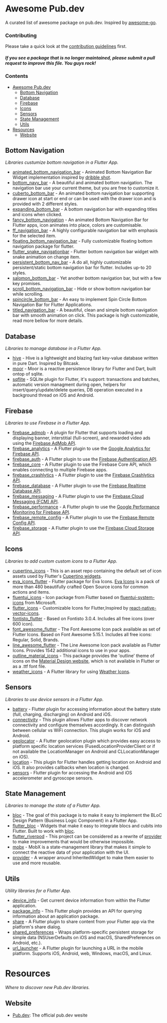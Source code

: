 # Awesome Pub.dev
A curated list of awesome package on pub.dev. Inspired by [awesome-go](https://github.com/avelino/awesome-go).

### Contributing

Please take a quick look at the [contribution guidelines](CONTRIBUTING.md) first.

##### *If you see a package that is no longer maintained, please submit a pull request to improve this file. You guys rock!*

### Contents

- [Awesome Pub.dev](#awesome-pubdev)
    - [Bottom Navigation](#bottom-navigation)
    - [Database](#database)
    - [Firebase](#firebase)
    - [Icons](#icons)
    - [Sensors](#sensors)
    - [State Management](#state-management)
    - [Utils](Utils)
- [Resources](#resources)
    - [Website](#website)

## Bottom Navigation

*Libraries custumize bottom navigation in a Flutter App.*

* [animated_bottom_navigation_bar](https://pub.dev/packages/animated_bottom_navigation_bar) - Animated Bottom Navigation Bar Widget implementation inspired by [dribble shot](https://dribbble.com/shots/7134849-Simple-Tab-Bar-Animation).
* [bottom_navy_bar](https://pub.dev/packages/bottom_navy_bar) - A beautiful and animated bottom navigation. The navigation bar use your current theme, but you are free to customize it.
* [cuberto_bottom_bar](https://pub.dev/packages/cuberto_bottom_bar) - An animated bottom navigation bar supporting drawer icon at start or end or can be used with the drawer icon and is provided with 2 different styles.
* [expanding_bottom_bar](https://pub.dev/packages/expanding_bottom_bar) - A bottom navigation bar with expanding titles and icons when clicked.
* [fancy_bottom_navigation](https://pub.dev/packages/fancy_bottom_navigation) - An animated Bottom Navigation Bar for Flutter apps, icon animates into place, colors are customisable.
* [ff_navigation_bar](https://pub.dev/packages/ff_navigation_bar) - A highly configurable navigation bar with emphasis for the selected item.
* [floating_bottom_navigation_bar](https://pub.dev/packages/floating_bottom_navigation_bar) - Fully customizable floating bottom navigation package for flutter.
* [flutter_snake_navigationbar](https://pub.dev/packages/flutter_snake_navigationbar) - Flutter bottom navigation bar widget with snake animation on change item.
* [persistent_bottom_nav_bar](https://pub.dev/packages/persistent_bottom_nav_bar) - A do all, highly customizable persistent/static bottom navigation bar for flutter. Includes up-to 20 styles.
* [salomon_bottom_bar](https://pub.dev/packages/salomon_bottom_bar) - Yet another bottom navigation bar, but with a few key promises.
* [scroll_bottom_navigation_bar](https://pub.dev/packages/scroll_bottom_navigation_bar) - Hide or show bottom navigation bar while scrolling.
* [spincircle_bottom_bar](https://pub.dev/packages/spincircle_bottom_bar) - An easy to implement Spin Circle Bottom Navigation Bar for Flutter Applications.
* [titled_navigation_bar](https://pub.dev/packages/titled_navigation_bar) - A beautiful, clean and simple bottom navigation bar with smooth animation on click. This package is high customizable, read more bellow for more details.

## Database

*Libraries to manage database in a Flutter App.*

* [hive](https://pub.dev/packages/hive) - Hive is a lightweight and blazing fast key-value database written in pure Dart. Inspired by Bitcask.
* [moor](https://pub.dev/packages/moor) - Moor is a reactive persistence library for Flutter and Dart, built ontop of sqlite.
* [sqflite](https://pub.dev/packages/sqflite) - SQLite plugin for Flutter, it's support: transactions and batches, automatic version managment during open, helpers for insert/query/update/delete queries, DB operation executed in a background thread on iOS and Android.

## Firebase 

*Libraries to use Firebase in a Flutter App.*

* [firebase_admob](https://pub.dev/packages/firebase_admob) - A plugin for Flutter that supports loading and displaying banner, interstitial (full-screen), and rewarded video ads using the [Firebase AdMob API](https://firebase.google.com/docs/admob/).
* [firebase_analytics](https://pub.dev/packages/firebase_analytics) - A Flutter plugin to use the [Google Analytics for Firebase API](https://firebase.google.com/docs/analytics/).
* [firebase_auth](https://pub.dev/packages/firebase_auth) - A Flutter plugin to use the [Firebase Authentication API](https://firebase.google.com/products/auth/).
* [firebase_core](https://pub.dev/packages/firebase_core) - A Flutter plugin to use the Firebase Core API, which enables connecting to multiple Firebase apps.
* [firebase_crashlytics](https://pub.dev/packages/firebase_crashlytics) - A Flutter plugin to use the [Firebase Crashlytics API](https://firebase.google.com/docs/crashlytics/).
* [firebase_database](https://pub.dev/packages/firebase_database) - A Flutter plugin to use the [Firebase Realtime Database API](https://firebase.google.com/products/realtime-database).
* [firebase_messaging](https://pub.dev/packages/firebase_messaging) - A Flutter plugin to use the [Firebase Cloud Messaging (FCM) API](https://firebase.google.com/docs/cloud-messaging/).
* [firebase_performance](https://pub.dev/packages/firebase_performance) - A Flutter plugin to use the [Google Performance Monitoring for Firebase API](https://firebase.google.com/docs/perf-mon/).
* [firebase_remote_config](https://pub.dev/packages/firebase_remote_config) - A Flutter plugin to use the [Firebase Remote Config API](https://firebase.google.com/products/remote-config/).
* [firebase_storage](https://pub.dev/packages/firebase_storage) - A Flutter plugin to use the [Firebase Cloud Storage API](https://firebase.google.com/products/storage/).

## Icons

*Libraries to add custom custom icons to a Flutter App.*

* [cupertino_icons](https://pub.dev/packages/cupertino_icons) - This is an asset repo containing the default set of icon assets used by Flutter's [Cupertino widgets](https://github.com/flutter/flutter/tree/master/packages/flutter/lib/src/cupertino).
* [eva_icons_flutter](https://pub.dev/packages/eva_icons_flutter) - Flutter package for Eva Icons. [Eva Icons](https://akveo.github.io/eva-icons/#/) is a pack of more than 480 beautifully crafted Open Source icons for common actions and items.
* [fluentui_icons](https://pub.dev/packages/fluentui_icons) - Icon package from Flutter based on [fluentui-system-icons](https://github.com/microsoft/fluentui-system-icons) from Microsoft.
* [flutter_icons](https://pub.dev/packages/flutter_icons) - Customizable Icons for Flutter,Inspired by [react-native-vector-icons](https://github.com/oblador/react-native-vector-icons).
* [fontisto_flutter](https://pub.dev/packages/fontisto_flutter) - Based on Fontisto 3.0.4. Includes all free icons (over 600 icon). 
* [font_awesome_flutter](https://pub.dev/packages/font_awesome_flutter) - The Font Awesome Icon pack available as set of Flutter Icons. Based on Font Awesome 5.15.1. Includes all free icons: Regular, Solid, Brands.
* [line_awesome_flutter](https://pub.dev/packages/line_awesome_flutter) - The Line Awesome Icon pack available as Flutter Icons. Provides 1542 additional icons to use in your apps.
* [outline_material_icons](https://pub.dev/packages/outline_material_icons) - This package provides the 'outline' theme of icons on the [Material Design website](https://material.io/resources/icons/?style=baseline), which is not available in Flutter or as a .ttf font file.
* [weather_icons](https://pub.dev/packages/weather_icons) - A Flutter library for using [Weather Icons](https://erikflowers.github.io/weather-icons/).

## Sensors

*Libraries to use device sensors in a Flutter App.*

* [battery](https://pub.dev/packages/battery) - Flutter plugin for accessing information about the battery state (full, charging, discharging) on Android and iOS.
* [connectivity](https://pub.dev/packages/connectivity) - This plugin allows Flutter apps to discover network connectivity and configure themselves accordingly. It can distinguish between cellular vs WiFi connection. This plugin works for iOS and Android.
* [geolocator](https://pub.dev/packages/geolocator) - A Flutter geolocation plugin which provides easy access to platform specific location services (FusedLocationProviderClient or if not available the LocationManager on Android and CLLocationManager on iOS).
* [location](https://pub.dev/packages/location) - This plugin for Flutter handles getting location on Android and iOS. It also provides callbacks when location is changed.
* [sensors](https://pub.dev/packages/sensors) - Flutter plugin for accessing the Android and iOS accelerometer and gyroscope sensors.

## State Management

*Libraries to manage the state of a Flutter App.*

* [bloc](https://pub.dev/packages/bloc) - The goal of this package is to make it easy to implement the BLoC Design Pattern (Business Logic Component) in a Flutter App.
* [flutter_bloc](https://pub.dev/packages/flutter_bloc) - Widgets that make it easy to integrate blocs and cubits into Flutter. Built to work with [bloc](https://pub.dev/packages/bloc).
* [flutter_riverpod](https://pub.dev/packages/flutter_riverpod) - This project can be considered as a rewrite of [provider](https://pub.dev/packages/provider) to make improvements that would be otherwise impossible.
* [mobx](https://pub.dev/packages/mobx) - MobX is a state-management library that makes it simple to connect the reactive data of your application with the UI.
* [provider](https://pub.dev/packages/provider) - A wrapper around InheritedWidget to make them easier to use and more reusable.

## Utils 

*Utility libraries for a Flutter App.*

* [device_info](https://pub.dev/packages/device_info) - Get current device information from within the Flutter application.
* [package_info](https://pub.dev/packages/package_info) - This Flutter plugin provides an API for querying information about an application package.
* [share](https://pub.dev/packages/share) - A Flutter plugin to share content from your Flutter app via the platform's share dialog.
* [shared_preferences](https://pub.dev/packages/shared_preferences) - Wraps platform-specific persistent storage for simple data (NSUserDefaults on iOS and macOS, SharedPreferences on Android, etc.).
* [url_launcher](https://pub.dev/packages/url_launcher) - A Flutter plugin for launching a URL in the mobile platform. Supports iOS, Android, web, Windows, macOS, and Linux.

# Resources

*Where to discover new Pub.dev libraries.*

## Website

* [Pub.dev](https://pub.dev/): The official pub.dev wesite